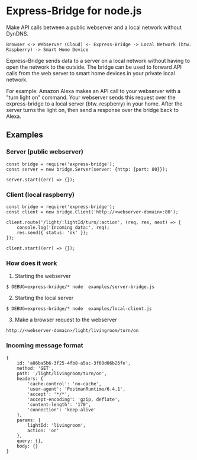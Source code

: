 # Express-Bridge for node.js

Make API calls between a public webserver and a local network without DynDNS.

```
Browser <-> Webserver (Cloud) <- Express-Bridge -> Local Network (btw. Raspberry) -> Smart Home Device
```

Express-Bridge sends data to a server on a local network without having to open the network to the outside. The bridge can be used to forward API calls from the web server to smart home devices in your private local network.

For example: Amazon Alexa makes an API call to your webserver with a "turn light on" command. Your webserver sends this request over the express-bridge to a local server (btw. respberry) in your home. After the server turns the light on, then send a response over the bridge back to Alexa.

## Examples

### Server (public webserver)
```
const bridge = require('express-bridge');
const server = new bridge.Server(server: {http: {port: 80}});

server.start((err) => {});
```

### Client (local raspberry)
```
const bridge = require('express-bridge');
const client = new bridge.Client('http://<webserver-domain>:80');

client.route('/light/:lightId/turn/:action', (req, res, next) => {
    console.log('Incoming data:', req);
    res.send({ status: 'ok' });
});

client.start((err) => {});
```

### How does it work

1. Starting the webserver
```
$ DEBUG=express-bridge/* node  examples/server-bridge.js
```

2. Starting the local server
```
$ DEBUG=express-bridge/* node  examples/local-client.js
```

3. Make a browser request to the webserver
```
http://<webserver-domain>/light/livingroom/turn/on
```

### Incoming message format
```
{
    id: 'a86ba5b6-3f25-4fb8-a5ac-3f60d06b26fe',
    method: 'GET',
    path: '/light/livingroom/turn/on',
    headers: {
        'cache-control': 'no-cache',
        'user-agent': 'PostmanRuntime/6.4.1',
        'accept': '*/*',
        'accept-encoding': 'gzip, deflate',
        'content-length': '170',
        'connection': 'keep-alive'
    },
    params: {
        lightId: 'livingroom',
        action: 'on'
    },
    query: {},
    body: {}
}
```
